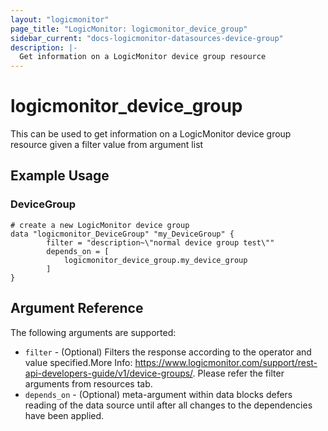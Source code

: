 ```yaml
---
layout: "logicmonitor"
page_title: "LogicMonitor: logicmonitor_device_group"
sidebar_current: "docs-logicmonitor-datasources-device-group"
description: |-
  Get information on a LogicMonitor device group resource
---
```


# logicmonitor_device_group

This can be used to get information on a LogicMonitor device group resource given a filter value from argument list

## Example Usage    
### DeviceGroup
```hcl
# create a new LogicMonitor device group
data "logicmonitor_DeviceGroup" "my_DeviceGroup" {
        filter = "description~\"normal device group test\""
        depends_on = [
            logicmonitor_device_group.my_device_group
        ]
}
```

## Argument Reference

The following arguments are supported:

* `filter` - (Optional) Filters the response according to the operator and value specified.More Info: https://www.logicmonitor.com/support/rest-api-developers-guide/v1/device-groups/. Please refer the filter arguments from resources tab.
* `depends_on` - (Optional) meta-argument within data blocks defers reading of the data source until after all changes to the dependencies have been applied.


